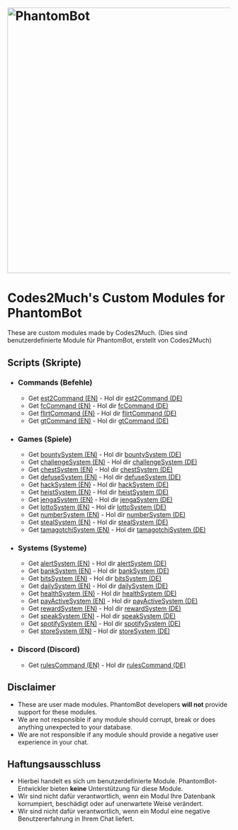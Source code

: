 # <img alt="PhantomBot" src="https://phantombot.tv/img/new-logo-dark-v2.png" width="600px"/>

# Codes2Much's Custom Modules for PhantomBot
These are custom modules made by Codes2Much.
(Dies sind benutzerdefinierte Module für PhantomBot, erstellt von Codes2Much)

## Scripts (Skripte)
- ### Commands (Befehle)
    - Get [est2Command (EN)](custom/commands/est2Command "est2Command") - Hol dir [est2Command (DE)](custom/commands/est2Command/README.DE.md "est2Command")
    - Get [fcCommand (EN)](custom/commands/fcCommand "fcCommand") - Hol dir [fcCommand (DE)](custom/commands/fcCommand/README.DE.md "fcCommand")
    - Get [flirtCommand (EN)](custom/commands/flirtCommand "flirtCommand") - Hol dir [flirtCommand (DE)](custom/commands/flirtCommand/README.DE.md "flirtCommand")
    - Get [gtCommand (EN)](custom/commands/gtCommand "gtCommand") - Hol dir [gtCommand (DE)](custom/commands/gtCommand/README.DE.md "gtCommand")

- ### Games (Spiele)
    - Get [bountySystem (EN)](custom/games/bountySystem "bountySystem") - Hol dir [bountySystem (DE)](custom/games/bountySystem/README.DE.md "bountySystem")
    - Get [challengeSystem (EN)](custom/games/challengeSystem "challengeSystem") - Hol dir [challengeSystem (DE)](custom/games/challengeSystem/README.DE.md "challengeSystem")
    - Get [chestSystem (EN)](custom/games/chestSystem "chestSystem") - Hol dir [chestSystem (DE)](custom/games/chestSystem/README.DE.md "chestSystem")
    - Get [defuseSystem (EN)](custom/games/defuseSystem "defuseSystem") - Hol dir [defuseSystem (DE)](custom/games/defuseSystem/README.DE.md "defuseSystem")
    - Get [hackSystem (EN)](custom/games/hackSystem "hackSystem") - Hol dir [hackSystem (DE)](custom/games/hackSystem "hackSystem")
    - Get [heistSystem (EN)](custom/games/heistSystem "heistSystem") - Hol dir [heistSystem (DE)](custom/games/heistSystem/README.DE.md "heistSystem")
    - Get [jengaSystem (EN)](custom/games/jengaSystem "jengaSystem") - Hol dir [jengaSystem (DE)](custom/games/jengaSystem/README.DE.md "jengaSystem")
    - Get [lottoSystem (EN)](custom/games/lottoSystem "lottoSystem") - Hol dir [lottoSystem (DE)](custom/games/lottoSystem/README.DE.md "lottoSystem")
    - Get [numberSystem (EN)](custom/games/numberSystem "numberSystem") - Hol dir [numberSystem (DE)](custom/games/numberSystem/README.DE.md "numberSystem")
    - Get [stealSystem (EN)](custom/games/stealSystem "stealSystem") - Hol dir [stealSystem (DE)](custom/games/stealSystem/README.DE.md "stealSystem")
    - Get [tamagotchiSystem (EN)](custom/games/tamagotchiSystem "tamagotchiSystem") - Hol dir [tamagotchiSystem (DE)](custom/games/tamagotchiSystem/README.DE.md "tamagotchiSystem")

- ### Systems (Systeme)
    - Get [alertSystem (EN)](custom/systems/alertSystem "alertSystem") - Hol dir [alertSystem (DE)](custom/systems/alertSystem/README.DE.md "alertSystem")
    - Get [bankSystem (EN)](custom/systems/bankSystem "bankSystem") - Hol dir [bankSystem (DE)](custom/systems/bankSystem/README.DE.md "bankSystem")
    - Get [bitsSystem (EN)](custom/systems/bitsSystem "bitsSystem") - Hol dir [bitsSystem (DE)](custom/systems/bitsSystem/README.DE.md "bitsSystem")
    - Get [dailySystem (EN)](custom/systems/dailySystem "dailySystem") - Hol dir [dailySystem (DE)](custom/systems/dailySystem/README.DE.md "dailySystem")
    - Get [healthSystem (EN)](custom/systems/healthSystem "healthSystem") - Hol dir [healthSystem (DE)](custom/systems/healthSystem/README.DE.md "healthSystem")
    - Get [payActiveSystem (EN)](custom/systems/payActiveSystem "payActiveSystem") - Hol dir [payActiveSystem (DE)](custom/systems/payActiveSystem/README.DE.md "payActiveSystem")
    - Get [rewardSystem (EN)](custom/systems/rewardSystem "rewardSystem") - Hol dir [rewardSystem (DE)](custom/systems/rewardSystem/README.DE.md "rewardSystem")
    - Get [speakSystem (EN)](custom/systems/speakSystem "speakSystem") - Hol dir [speakSystem (DE)](custom/systems/speakSystem/README.DE.md "speakSystem")
    - Get [spotifySystem (EN)](custom/systems/spotifySystem "spotifySystem") - Hol dir [spotifySystem (DE)](custom/systems/spotifySystem/README.DE.md "spotifySystem")
    - Get [storeSystem (EN)](custom/systems/storeSystem "storeSystem") - Hol dir [storeSystem (DE)](custom/systems/storeSystem/README.DE.md "storeSystem")

- ### Discord (Discord)
    - Get [rulesCommand (EN)](discord/custom/commands/rulesCommand "rulesCommand") - Hol dir [rulesCommand (DE)](discord/custom/commands/rulesCommand/README.DE.md "rulesCommand")

## Disclaimer
- These are user made modules. PhantomBot developers **will not** provide support for these modules.
- We are not responsible if any module should corrupt, break or does anything unexpected to your database.
- We are not responsible if any module should provide a negative user experience in your chat.

## Haftungsausschluss
- Hierbei handelt es sich um benutzerdefinierte Module. PhantomBot-Entwickler bieten **keine** Unterstützung für diese Module.
- Wir sind nicht dafür verantwortlich, wenn ein Modul Ihre Datenbank korrumpiert, beschädigt oder auf unerwartete Weise verändert.
- Wir sind nicht dafür verantwortlich, wenn ein Modul eine negative Benutzererfahrung in Ihrem Chat liefert.
